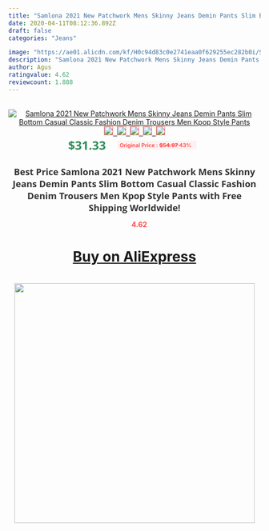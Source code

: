 ```yaml
---
title: "Samlona 2021 New Patchwork Mens Skinny Jeans Demin Pants Slim Bottom Casual Classic Fashion Denim Trousers Men Kpop Style Pants"
date: 2020-04-11T08:12:36.892Z
draft: false
categories: "Jeans"

image: "https://ae01.alicdn.com/kf/H0c94d83c0e2741eaa0f629255ec282b0i/Samlona-2021-New-Patchwork-Mens-Skinny-Jeans-Demin-Pants-Slim-Bottom-Casual-Classic-Fashion-Denim-Trousers.jpg"
description: "Samlona 2021 New Patchwork Mens Skinny Jeans Demin Pants Slim Bottom Casual Classic Fashion Denim Trousers Men Kpop Style Pants"
author: Agus
ratingvalue: 4.62
reviewcount: 1.888
---
```

<br>
<div style="text-align: center;">
<a href="https://s.click.aliexpress.com/e/_9GRBQz" target="_blank" rel="nofollow noopener noreferrer"><img alt="Samlona 2021 New Patchwork Mens Skinny Jeans Demin Pants Slim Bottom Casual Classic Fashion Denim Trousers Men Kpop Style Pants" class="magnifier-image" src="https://ae01.alicdn.com/kf/H0c94d83c0e2741eaa0f629255ec282b0i/Samlona-2021-New-Patchwork-Mens-Skinny-Jeans-Demin-Pants-Slim-Bottom-Casual-Classic-Fashion-Denim-Trousers.jpg_640x640.jpg">
<br>
<img style="border:1px solid salmon" src="https://ae01.alicdn.com/kf/H0c94d83c0e2741eaa0f629255ec282b0i/Samlona-2021-New-Patchwork-Mens-Skinny-Jeans-Demin-Pants-Slim-Bottom-Casual-Classic-Fashion-Denim-Trousers.jpg_120x120.jpg">&nbsp;&nbsp;<img style="border:1px solid salmon" src="https://ae01.alicdn.com/kf/H295ff2b458c147aaaedda9f668611005g/Samlona-2021-New-Patchwork-Mens-Skinny-Jeans-Demin-Pants-Slim-Bottom-Casual-Classic-Fashion-Denim-Trousers.jpg_120x120.jpg">&nbsp;&nbsp;<img style="border:1px solid salmon" src="https://ae01.alicdn.com/kf/H1c2b812c694946768c79c2c62ca1d76c7/Samlona-2021-New-Patchwork-Mens-Skinny-Jeans-Demin-Pants-Slim-Bottom-Casual-Classic-Fashion-Denim-Trousers.jpg_120x120.jpg">&nbsp;&nbsp;<img style="border:1px solid salmon" src="https://ae01.alicdn.com/kf/H693519be7e8d44bea738e3e944f9ff6dX/Samlona-2021-New-Patchwork-Mens-Skinny-Jeans-Demin-Pants-Slim-Bottom-Casual-Classic-Fashion-Denim-Trousers.jpg_120x120.jpg">&nbsp;&nbsp;<img style="border:1px solid salmon" src="https://ae01.alicdn.com/kf/H3bb7568eef15418b9a51cbc421e87cf0R/Samlona-2021-New-Patchwork-Mens-Skinny-Jeans-Demin-Pants-Slim-Bottom-Casual-Classic-Fashion-Denim-Trousers.jpg_120x120.jpg"></a></div><br0>
<div style="text-align: center;"><span style="background-color: white; border: 0px; box-sizing: border-box; color: seagreen; display: inline-block; font-family: &quot;open sans&quot; , &quot;arial&quot; , &quot;helvetica&quot; , sans-serif , &quot;heiti&quot;; font-size: 24px; font-stretch: inherit; font-weight: 700; line-height: inherit; margin: 0px 10px 0px 0px; padding: 0px; vertical-align: middle;">$31.33 </span>
<span style="background: rgb(255 , 241 , 241); border-radius: 3px; border: 0px; box-sizing: border-box; color: #ff4747; display: inline-block; font-family: inherit; font-size: 12px; font-stretch: inherit; font-style: inherit; font-variant: inherit; font-weight: 600; line-height: inherit; margin: 0px; padding: 2px 5px; transform: scale(0.9); vertical-align: middle;">Original Price : <b style="text-decoration: line-through;">$54.97 </b> 43%&nbsp;&nbsp;</span></div>
<h1 style="color: #333333; display: inline-block; font-family: &quot;open sans&quot; , &quot;arial&quot; , &quot;helvetica&quot; , sans-serif , &quot;heiti&quot;; font-size: 18px; font-stretch: inherit; font-weight: 700; text-align: center;">Best Price Samlona 2021 New Patchwork Mens Skinny Jeans Demin Pants Slim Bottom Casual Classic Fashion Denim Trousers Men Kpop Style Pants with Free Shipping Worldwide!</h1>
<div style="color: #ff4747; text-align: center;">
<img src="https://4.bp.blogspot.com/-M0ZcTcb-5uY/XleCXlxnR4I/AAAAAAAAAEc/OrjgMkXV1oMQFaCRZj5HQwOCBcu3w1FegCPcBGAYYCw/s1600/star.png" style="height: 15px;">&nbsp;<b>4.62</b></div>
<div class="button_cont" align="center"><a class="buynow_a" href="https://s.click.aliexpress.com/e/_9GRBQz" target="_blank" rel="nofollow noopener noreferrer"><H1>Buy on AliExpress</H1></a></div><br>
<div class="separator" style="clear: both; text-align: center;">
<img src="https://lh3.googleusercontent.com/-pTy5HemUv9M/XlePHvY0dAI/AAAAAAAAAE4/0nX5iRUoIWY8eMW9Dpxeirr157OZliDIgCLcBGAsYHQ/s1600/badge.gif" width="480">
</div>
